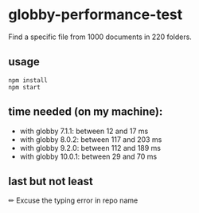 # globby-performance-test

Find a specific file from 1000 documents in 220 folders.

## usage

```
npm install
npm start
```

## time needed (on my machine):

* with globby 7.1.1: between 12 and 17 ms
* with globby 8.0.2: between 117 and 203 ms
* with globby 9.2.0: between 112 and 189 ms
* with globby 10.0.1: between 29 and 70 ms

## last but not least

✏ Excuse the typing error in repo name